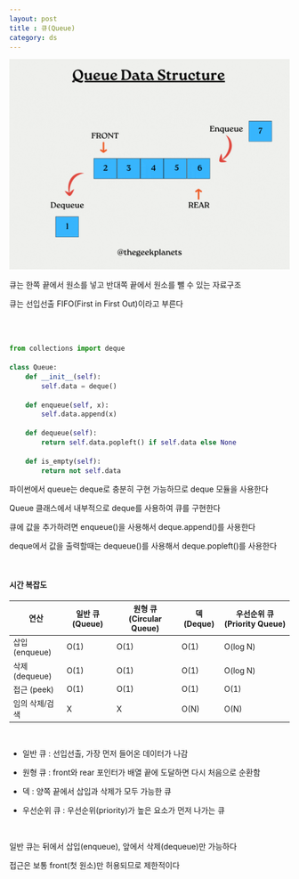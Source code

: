 ```yaml
---
layout: post
title : 큐(Queue)
category: ds
---
```


![큐 모양](/assets/images/ds/queue-01.gif)

큐는 한쪽 끝에서 원소를 넣고 반대쪽 끝에서 원소를 뺄 수 있는 자료구조

큐는 선입선출 FIFO(First in First Out)이라고 부른다

&nbsp;

```python

from collections import deque

class Queue:
    def __init__(self):
        self.data = deque()

    def enqueue(self, x):
        self.data.append(x)

    def dequeue(self):
        return self.data.popleft() if self.data else None

    def is_empty(self):
        return not self.data

```

파이썬에서 queue는 deque로 충분히 구현 가능하므로 deque 모듈을 사용한다

Queue 클래스에서 내부적으로 deque를 사용하여 큐를 구현한다

큐에 값을 추가하려면 enqueue()을 사용해서 deque.append()를 사용한다

deque에서 값을 출력할때는 dequeue()를 사용해서 deque.popleft()를 사용한다

&nbsp;

#### 시간 복잡도

| 연산        | 일반 큐 (Queue) | 원형 큐 (Circular Queue) | 덱 (Deque) | 우선순위 큐 (Priority Queue) |
|-------------|------------------|---------------------------|-------------|-------------------------------|
| 삽입 (enqueue) | O(1)              | O(1)                      | O(1)           | O(log N)       |
| 삭제 (dequeue) | O(1)              | O(1)                      | O(1)           | O(log N)       |
| 접근 (peek) | O(1)        | O(1)                      | O(1)         | O(1)           |
| 임의 삭제/검색 | X              | X                             | O(N)           | O(N)           |

&nbsp;

- 일반 큐 : 선입선출, 가장 먼저 들어온 데이터가 나감

- 원형 큐 : front와 rear 포인터가 배열 끝에 도달하면 다시 처음으로 순환함

- 덱 : 양쪽 끝에서 삽입과 삭제가 모두 가능한 큐

- 우선순위 큐 : 우선순위(priority)가 높은 요소가 먼저 나가는 큐

&nbsp;

일반 큐는 뒤에서 삽입(enqueue), 앞에서 삭제(dequeue)만 가능하다

접근은 보통 front(첫 원소)만 허용되므로 제한적이다